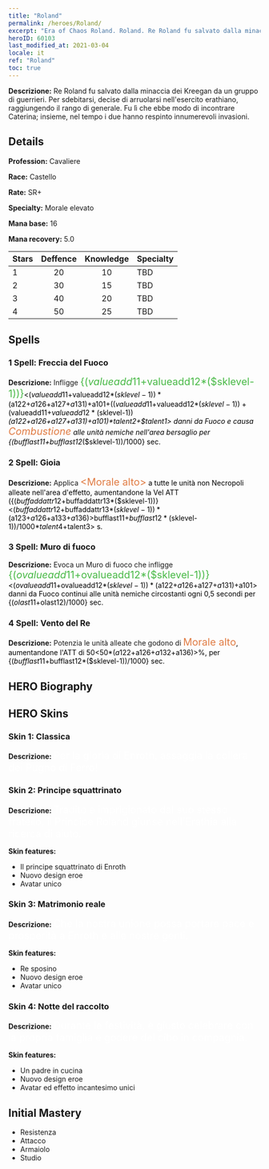 ```yaml
---
title: "Roland"
permalink: /heroes/Roland/
excerpt: "Era of Chaos Roland. Roland. Re Roland fu salvato dalla minaccia dei Kreegan da un gruppo di guerrieri. Per sdebitarsi, decise di arruolarsi nell'esercito erathiano, raggiungendo il rango di generale. Fu lì che ebbe modo di incontrare Caterina; insieme, nel tempo i due hanno respinto innumerevoli invasioni. "
heroID: 60103
last_modified_at: 2021-03-04
locale: it
ref: "Roland"
toc: true
---
```

 **Descrizione:** Re Roland fu salvato dalla minaccia dei Kreegan da un gruppo di guerrieri. Per sdebitarsi, decise di arruolarsi nell'esercito erathiano, raggiungendo il rango di generale. Fu lì che ebbe modo di incontrare Caterina; insieme, nel tempo i due hanno respinto innumerevoli invasioni. 
## Details
 **Profession:** Cavaliere

 **Race:** Castello

 **Rate:** SR+

 **Specialty:** Morale elevato

 **Mana base:** 16

 **Mana recovery:** 5.0


  | Stars   |    Deffence    |    Knowledge   |      Specialty     |
  |---------|:---------------:|:---------------:|--------------------|
  |    1    | 20 | 10 | TBD |
  |    2    | 30 | 15 | TBD |
  |    3    | 40 | 20 | TBD |
  |    4    | 50 | 25 | TBD |

## Spells
### 1 Spell: Freccia del Fuoco
 **Descrizione:** Infligge <span style="color: #48b946;font-size:20px">{($valueadd11+$valueadd12*($sklevel-1))}</span><span style="color: black"><($valueadd11+$valueadd12*($sklevel-1))*($a122+$a126+$a127+$a131)+$a101+(($valueadd11+$valueadd12*($sklevel-1))+($valueadd11+$valueadd12*($sklevel-1))*($a122+$a126+$a127+$a131)+$a101)*$talent2+$talent1> danni da Fuoco e causa <span style="color: #e07c44;font-size:20px">Combustione</span><span style="color: black"> alle unità nemiche nell'area bersaglio per {($bufflast11+$bufflast12*($sklevel-1))/1000} sec.

### 2 Spell: Gioia
 **Descrizione:** Applica <span style="color: #e07c44;font-size:20px">&lt;Morale alto&gt;</span><span style="color: black"> a tutte le unità non Necropoli alleate nell'area d'effetto, aumentandone la Vel ATT ({($buffaddattr12+$buffaddattr13*($sklevel-1))}<($buffaddattr12+$buffaddattr13*($sklevel-1))*($a123+$a126+$a133+$a136)>%). Durata: <span style="color: #48b946;font-size:20px">{($bufflast11+$bufflast12*($sklevel-1))/1000}</span><span style="color: black"><($bufflast11+$bufflast12*($sklevel-1))/1000*$talent4+$talent3> s.

### 3 Spell: Muro di fuoco
 **Descrizione:** Evoca un Muro di fuoco che infligge <span style="color: #48b946;font-size:20px">{($ovalueadd11+$ovalueadd12*($sklevel-1))}</span><span style="color: black"><($ovalueadd11+$ovalueadd12*($sklevel-1))*($a122+$a126+$a127+$a131)+$a101> danni da Fuoco continui alle unità nemiche circostanti ogni 0,5 secondi per {($olast11+$olast12)/1000} sec.

### 4 Spell: Vento del Re
 **Descrizione:** Potenzia le unità alleate che godono di <span style="color: #e07c44;font-size:20px">Morale alto</span><span style="color: black">, aumentandone l'ATT di 50<50*($a122+$a126+$a132+$a136)>%, per {($bufflast11+$bufflast12*($sklevel-1))/1000} sec.


## HERO Biography

## HERO Skins
### Skin 1: **Classica**

 **Descrizione:** <span style="color: #ffffff;font-size:20px">Per la gloria di Enroth, assaggia la collera dei Pugno di Ferro! </span>


### Skin 2: **Principe squattrinato**

 **Descrizione:** <span style="color: #ffffff;font-size:20px">Tradito e imprigionato dal suo stesso fratello, il Principe Roland giunse nell'Erathia alla ricerca di aiuto. </span>

 **Skin features:** 

   - Il principe squattrinato di Enroth
   - Nuovo design eroe
   - Avatar unico

### Skin 3: **Matrimonio reale**

 **Descrizione:** <span style="color: #ffffff;font-size:20px">Che la nostra unione possa portare pace e prosperità a Enroth e alle nostre genti.</span>

 **Skin features:** 

   - Re sposino
   - Nuovo design eroe
   - Avatar unico

### Skin 4: **Notte del raccolto**

 **Descrizione:** <span style="color: #ffffff;font-size:20px">Durante le festività, è giusto celebrare con la propria famiglia e godere del cibo in compagnia.</span>

 **Skin features:** 

   - Un padre in cucina
   - Nuovo design eroe
   - Avatar ed effetto incantesimo unici


## Initial Mastery
   - Resistenza
   - Attacco
   - Armaiolo
   - Studio
